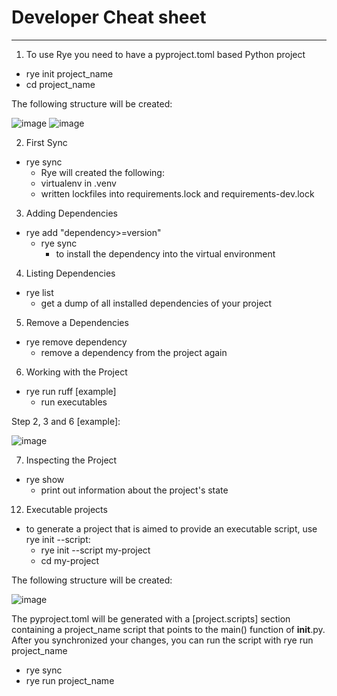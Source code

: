 # Developer Cheat sheet
______________________________________________

1. To use Rye you need to have a pyproject.toml based Python project
  - rye init project_name
  - cd project_name

The following structure will be created:

![image](https://github.com/user-attachments/assets/8f2f5d76-0763-4832-9fd2-bb4bd1f587bf)
![image](https://github.com/user-attachments/assets/bf862512-6da2-469f-979c-89e0a9ce0476)

2. First Sync
  - rye sync
    - Rye will created the following: 
    - virtualenv in .venv
    - written lockfiles into requirements.lock and requirements-dev.lock 

3. Adding Dependencies
  - rye add "dependency>=version"
    - rye sync
      - to install the dependency into the virtual environment

4. Listing Dependencies
  - rye list
    - get a dump of all installed dependencies of your project

5. Remove a Dependencies
  - rye remove dependency
    -  remove a dependency from the project again

6. Working with the Project
  - rye run ruff [example]
    - run executables

Step 2, 3 and 6 [example]:

![image](https://github.com/user-attachments/assets/7b336945-c860-48c3-a359-dc5e6858a073)


7. Inspecting the Project
  - rye show
    - print out information about the project's state

  
12. Executable projects
  - to generate a project that is aimed to provide an executable script, use rye init --script:
    - rye init --script my-project
    - cd my-project
   
The following structure will be created:

![image](https://github.com/user-attachments/assets/219dbb6d-b868-4b5c-9bcb-d381aa6e524b)


The pyproject.toml will be generated with a [project.scripts] section containing a project_name script that points to the main() function of __init__.py. 
After you synchronized your changes, you can run the script with rye run project_name
  - rye sync
  - rye run project_name
